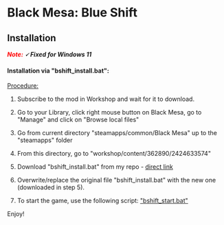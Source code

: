 
# Black Mesa: Blue Shift

  

## Installation
***<font color="red">Note:</font> 🗸  Fixed for Windows 11***

#### Installation via "bshift_install.bat":


 <ins>Procedure:</ins>

1. Subscribe to the mod in Workshop and wait for it to download.

2. Go to your Library, click right mouse button on Black Mesa, go to "Manage" and click on "Browse local files"

3. Go from current directory "steamapps/common/Black Mesa" up to the "steamapps" folder

4. From this directory, go to "workshop/content/362890/2424633574"

5. Download "bshift_install.bat" from my repo - [direct link](https://raw.githubusercontent.com/AngelODeath/blackmesa-blueshift/main/bshift_install.bat)

6. Overwrite/replace the original file "bshift_install.bat" with the new one (downloaded in step 5).

7. To start the game, use the following script: ["bshift_start.bat"](https://raw.githubusercontent.com/AngelODeath/blackmesa-blueshift/main/bshift_start.bat)

Enjoy!
